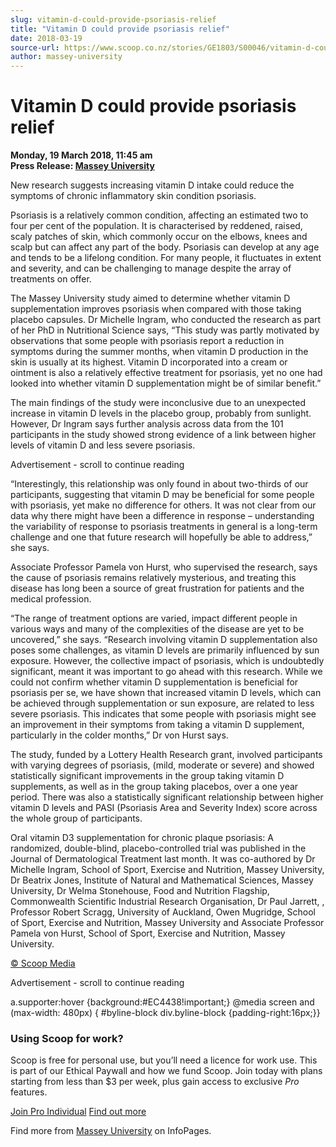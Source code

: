 ```yaml
---
slug: vitamin-d-could-provide-psoriasis-relief
title: "Vitamin D could provide psoriasis relief"
date: 2018-03-19
source-url: https://www.scoop.co.nz/stories/GE1803/S00046/vitamin-d-could-provide-psoriasis-relief.htm
author: massey-university
---
```

Vitamin D could provide psoriasis relief
========================================

**Monday, 19 March 2018, 11:45 am**  
**Press Release: [Massey University](https://info.scoop.co.nz/Massey_University)**

New research suggests increasing vitamin D intake could reduce the symptoms of chronic inflammatory skin condition psoriasis.

Psoriasis is a relatively common condition, affecting an estimated two to four per cent of the population. It is characterised by reddened, raised, scaly patches of skin, which commonly occur on the elbows, knees and scalp but can affect any part of the body. Psoriasis can develop at any age and tends to be a lifelong condition. For many people, it fluctuates in extent and severity, and can be challenging to manage despite the array of treatments on offer.

The Massey University study aimed to determine whether vitamin D supplementation improves psoriasis when compared with those taking placebo capsules. Dr Michelle Ingram, who conducted the research as part of her PhD in Nutritional Science says, “This study was partly motivated by observations that some people with psoriasis report a reduction in symptoms during the summer months, when vitamin D production in the skin is usually at its highest. Vitamin D incorporated into a cream or ointment is also a relatively effective treatment for psoriasis, yet no one had looked into whether vitamin D supplementation might be of similar benefit.”

The main findings of the study were inconclusive due to an unexpected increase in vitamin D levels in the placebo group, probably from sunlight. However, Dr Ingram says further analysis across data from the 101 participants in the study showed strong evidence of a link between higher levels of vitamin D and less severe psoriasis.

Advertisement - scroll to continue reading





“Interestingly, this relationship was only found in about two-thirds of our participants, suggesting that vitamin D may be beneficial for some people with psoriasis, yet make no difference for others. It was not clear from our data why there might have been a difference in response – understanding the variability of response to psoriasis treatments in general is a long-term challenge and one that future research will hopefully be able to address,” she says.

Associate Professor Pamela von Hurst, who supervised the research, says the cause of psoriasis remains relatively mysterious, and treating this disease has long been a source of great frustration for patients and the medical profession.

“The range of treatment options are varied, impact different people in various ways and many of the complexities of the disease are yet to be uncovered,” she says. “Research involving vitamin D supplementation also poses some challenges, as vitamin D levels are primarily influenced by sun exposure. However, the collective impact of psoriasis, which is undoubtedly significant, meant it was important to go ahead with this research. While we could not confirm whether vitamin D supplementation is beneficial for psoriasis per se, we have shown that increased vitamin D levels, which can be achieved through supplementation or sun exposure, are related to less severe psoriasis. This indicates that some people with psoriasis might see an improvement in their symptoms from taking a vitamin D supplement, particularly in the colder months,” Dr von Hurst says.

The study, funded by a Lottery Health Research grant, involved participants with varying degrees of psoriasis, (mild, moderate or severe) and showed statistically significant improvements in the group taking vitamin D supplements, as well as in the group taking placebos, over a one year period. There was also a statistically significant relationship between higher vitamin D levels and PASI (Psoriasis Area and Severity Index) score across the whole group of participants.

Oral vitamin D3 supplementation for chronic plaque psoriasis: A randomized, double-blind, placebo-controlled trial was published in the Journal of Dermatological Treatment last month. It was co-authored by Dr Michelle Ingram, School of Sport, Exercise and Nutrition, Massey University, Dr Beatrix Jones, Institute of Natural and Mathematical Sciences, Massey University, Dr Welma Stonehouse, Food and Nutrition Flagship, Commonwealth Scientific Industrial Research Organisation, Dr Paul Jarrett, , Professor Robert Scragg, University of Auckland, Owen Mugridge, School of Sport, Exercise and Nutrition, Massey University and Associate Professor Pamela von Hurst, School of Sport, Exercise and Nutrition, Massey University.  

[© Scoop Media](http://www.scoop.co.nz/about/terms.html)  

Advertisement - scroll to continue reading



a.supporter:hover {background:#EC4438!important;} @media screen and (max-width: 480px) { #byline-block div.byline-block {padding-right:16px;}}

### Using Scoop for work?

Scoop is free for personal use, but you’ll need a licence for work use. This is part of our Ethical Paywall and how we fund Scoop. Join today with plans starting from less than $3 per week, plus gain access to exclusive _Pro_ features.  
  
[Join Pro Individual](https://pro.scoop.co.nz/Individual/?from=ProIn24) [Find out more](https://pro.scoop.co.nz/using-scoop-for-work/?from=ProIn24)

Find more from [Massey University](https://info.scoop.co.nz/Massey_University) on InfoPages.